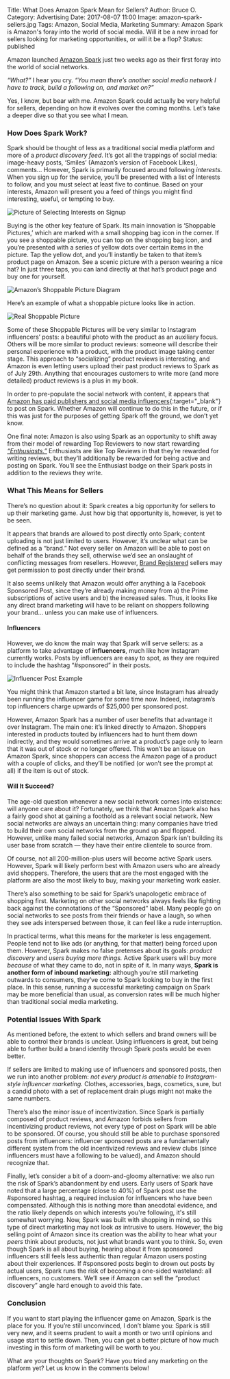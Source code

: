Title: What Does Amazon Spark Mean for Sellers?
Author: Bruce O.
Category: Advertising
Date: 2017-08-07 11:00
Image: amazon-spark-sellers.jpg
Tags: Amazon, Social Media, Marketing
Summary: Amazon Spark is Amazon's foray into the world of social media. Will it be a new inroad for sellers looking for marketing opportunities, or will it be a flop?
Status: published

Amazon launched [Amazon Spark](https://www.amazon.com/Spark/b?ie=UTF8&node=16907772011) just two weeks ago as their first foray into the world of social networks.

*“What?”* I hear you cry. *“You mean there’s *another* social media network I have to track, build a following on, and market on?”*

Yes, I know, but bear with me. Amazon Spark could actually be very helpful for sellers, depending on how it evolves over the coming months. Let’s take a deeper dive so that you see what I mean.

### How Does Spark Work?

Spark should be thought of less as a traditional social media platform and more of a *product discovery feed*. It’s got all the trappings of social media: image-heavy posts, ‘Smiles’ (Amazon’s version of Facebook Likes), comments… However, Spark is primarily focused around following *interests*. When you sign up for the service, you’ll be presented with a list of Interests to follow, and you must select at least five to continue. Based on your interests, Amazon will present you a feed of things you might find interesting, useful, or tempting to buy.

![Picture of Selecting Interests on Signup](/images/blog/2017/08/spark-select-interests.jpg)

Buying is the other key feature of Spark. Its main innovation is ‘Shoppable Pictures,’ which are marked with a small shopping bag icon in the corner. If you see a shoppable picture, you can top on the shopping bag icon, and you’re presented with a series of yellow dots over certain items in the picture. Tap the yellow dot, and you’ll instantly be taken to that item’s product page on Amazon. See a scenic picture with a person wearing a nice hat? In just three taps, you can land directly at that hat’s product page and buy one for yourself.

![Amazon’s Shoppable Picture Diagram](/images/blog/2017/08/shoppable-photo-diagram.jpg)

Here’s an example of what a shoppable picture looks like in action.

![Real Shoppable Picture](/images/blog/2017/08/real-shoppable-picture.jpg)

Some of these Shoppable Pictures will be very similar to Instagram influencers’ posts: a beautiful photo with the product as an auxiliary focus. Others will be more similar to product reviews: someone will describe their personal experience with a product, with the product image taking center stage. This approach to “socializing” product reviews is interesting, and Amazon is even letting users upload their past product reviews to Spark as of July 29th. Anything that encourages customers to write more (and more detailed) product reviews is a plus in my book. 

In order to pre-populate the social network with content, it appears that [Amazon has paid publishers and social media influencers](https://www.wsj.com/articles/BT-CO-20170719-708309?mod=mktw){:target="_blank"} to post on Spark. Whether Amazon will continue to do this in the future, or if this was just for the purposes of getting Spark off the ground, we don’t yet know. 

One final note: Amazon is also using Spark as an opportunity to shift away from their model of rewarding Top Reviewers to now start rewarding [*“Enthusiasts.”*](https://www.amazon.com/gp/help/customer/display.html/ref=hp_left_v4_sib?ie=UTF8&nodeId=202076130) Enthusiasts are like Top Reviews in that they’re rewarded for writing reviews, but they’ll additionally be rewarded for being active and posting on Spark. You’ll see the Enthusiast badge on their Spark posts in addition to the reviews they write. 

### What This Means for Sellers

There’s no question about it: Spark creates a big opportunity for sellers to up their marketing game. Just how big that opportunity is, however, is yet to be seen. 

It appears that brands are allowed to post directly onto Spark; content uploading is not just limited to users. However, it’s unclear what can be defined as a “brand.” Not every seller on Amazon will be able to post on behalf of the brands they sell, otherwise we’d see an onslaught of conflicting messages from resellers. However, [Brand Registered](https://efficientera.com/blog/2016/09/amazon-brand-registry.html) sellers may get permission to post directly under their brand. 

It also seems unlikely that Amazon would offer anything à la Facebook Sponsored Post, since they’re already making money from a) the Prime subscriptions of active users and b) the increased sales. Thus, it looks like any direct brand marketing will have to be reliant on shoppers following your brand… unless you can make use of influencers.

#### Influencers

However, we do know the main way that Spark will serve sellers: as a platform to take advantage of **influencers**, much like how Instagram currently works. Posts by influencers are easy to spot, as they are required to include the hashtag “#sponsored” in their posts.

![Influencer Post Example](/images/blog/2017/08/spark-influencer-post.jpg)

You might think that Amazon started a bit late, since Instagram has already been running the influencer game for some time now. Indeed, instagram’s top influencers charge upwards of $25,000 per sponsored post. 

However, Amazon Spark has a number of user benefits that advantage it over Instagram. The main one: it’s linked directly to Amazon. Shoppers interested in products touted by influencers had to hunt them down indirectly, and they would sometimes arrive at a product’s page only to learn that it was out of stock or no longer offered. This won’t be an issue on Amazon Spark, since shoppers can access the Amazon page of a product with a couple of clicks, and they’ll be notified (or won’t see the prompt at all) if the item is out of stock.

#### Will It Succeed?

The age-old question whenever a new social network comes into existence: will anyone care about it? Fortunately, we think that Amazon Spark also has a fairly good shot at gaining a foothold as a relevant social network. New social networks are always an uncertain thing: many companies have tried to build their own social networks from the ground up and flopped. However, unlike many failed social networks, Amazon Spark isn’t building its user base from scratch — they have their entire clientele to source from.

Of course, not all 200-million-plus users will become active Spark users. However, Spark will likely perform best with Amazon users who are already avid shoppers. Therefore, the users that are the most engaged with the platform are also the most likely to buy, making your marketing work easier. 

There’s also something to be said for Spark’s unapologetic embrace of shopping first. Marketing on other social networks always feels like fighting back against the connotations of the “Sponsored” label. Many people go on social networks to see posts from their friends or have a laugh, so when they see ads interspersed between those, it can feel like a rude interruption.

In practical terms, what this means for the marketer is less engagement. People tend not to like ads (or anything, for that matter) being forced upon them. However, Spark makes no false pretenses about its goals: *product discovery* and *users buying more things.* Active Spark users will buy more *because* of what they came to do, not in spite of it. In many ways, **Spark is another form of inbound marketing:** although you’re still marketing outwards to consumers, they’ve come to Spark looking to buy in the first place. In this sense, running a successful marketing campaign on Spark may be more beneficial than usual, as conversion rates will be much higher than traditional social media marketing. 

### Potential Issues With Spark

As mentioned before, the extent to which sellers and brand owners will be able to control their brands is unclear. Using influencers is great, but being able to further build a brand identity through Spark posts would be even better. 

If sellers are limited to making use of influencers and sponsored posts, then we run into another problem: *not every product is amenable to Instagram-style influencer marketing.* Clothes, accessories, bags, cosmetics, sure, but a candid photo with a set of replacement drain plugs might not make the same numbers.

There’s also the minor issue of incentivization. Since Spark is partially composed of product reviews, and Amazon forbids sellers from incentivizing product reviews, not every type of post on Spark will be able to be sponsored. Of course, you should still be able to purchase sponsored posts from influencers: influencer sponsored posts are a fundamentally different system from the old incentivized reviews and review clubs (since influencers must have a following to be valued), and Amazon should recognize that. 

Finally, let’s consider a bit of a doom-and-gloomy alternative: we also run the risk of Spark’s abandonment by end users. Early users of Spark have noted that a large percentage (close to 40%) of Spark post use the #sponsored hashtag, a required inclusion for influencers who have been compensated. Although this is nothing more than anecdotal evidence, and the ratio likely depends on which interests you're following, it's still somewhat worrying. Now, Spark was built with shopping in mind, so this type of direct marketing may not look *as* intrusive to users. However, the big selling point of Amazon since its creation was the ability to hear what your *peers* think about products, not just what brands want you to think. So, even though Spark is all about buying, hearing about it from sponsored influencers still feels less authentic than regular Amazon users posting about their experiences. If #sponsored posts begin to drown out posts by actual users, Spark runs the risk of becoming a one-sided wasteland: all influencers, no customers. We’ll see if Amazon can sell the “product discovery” angle hard enough to avoid this fate.

### Conclusion

If you want to start playing the influencer game on Amazon, Spark is the place for you. If you’re still unconvinced, I don’t blame you: Spark is still very new, and it seems prudent to wait a month or two until opinions and usage start to settle down. Then, you can get a better picture of how much investing in this form of marketing will be worth to you. 

What are your thoughts on Spark? Have you tried any marketing on the platform yet? Let us know in the comments below!

